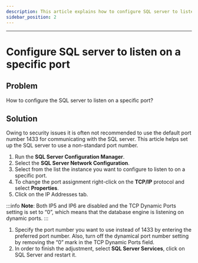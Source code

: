 ```yaml
---
description: This article explains how to configure SQL server to listen on a non-standard port number.
sidebar_position: 2
---
```

---

# Configure SQL server to listen on a specific port

## Problem

How to configure the SQL server to listen on a specific port?

## Solution

Owing to security issues it is often not recommended to use the default port number 1433 for communicating with the SQL server. This article helps set up the SQL server to use a non-standard port number.

1. Run the **SQL Server Configuration Manager**.  
2. Select the **SQL Server Network Configuration**.  
3. Select from the list the instance you want to configure to listen to on a specific port.  
4. To change the port assignment right-click on the **TCP/IP** protocol and select **Properties**.  
5. Click on the IP Addresses tab.

:::info
**Note**: Both IP5 and IP6 are disabled and the TCP Dynamic Ports setting is set to “0”, which means that the database engine is listening on dynamic ports.
:::

1. Specify the port number you want to use instead of 1433 by entering the preferred port number. Also,                     turn off the dynamical port number setting by removing the “0” mark in the TCP Dynamic Ports field.  
2. In order to finish the adjustment, select **SQL Server Services**, click on SQL Server and restart it.

